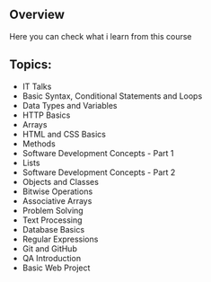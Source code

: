 ## Overview
Here you can check what i learn from this course

## Topics:
- IT Talks
- Basic Syntax, Conditional Statements and Loops
- Data Types and Variables
- HTTP Basics
- Arrays
- HTML and CSS Basics
- Methods
- Software Development Concepts - Part 1
- Lists
- Software Development Concepts - Part 2
- Objects and Classes
- Bitwise Operations
- Associative Arrays
- Problem Solving
- Text Processing
- Database Basics
- Regular Expressions
- Git and GitHub
- QA Introduction
- Basic Web Project
